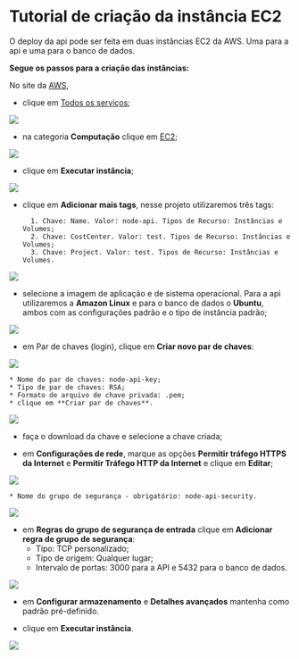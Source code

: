 
# Tutorial de criação da instância EC2

O deploy da api pode ser feita em duas instâncias EC2 da AWS. Uma para a api e uma para o banco de dados.

**Segue os passos para a criação das instâncias:**

No site da [AWS](console.aws.amazon.com/console), 
* clique em [Todos os serviços](console.aws.amazon.com/console/services);

![](https://github.com/rafael-arashiro/ANOUT_OUT24_D03_AWS/blob/main/ec2_images/1awstodososservicos.png)

* na categoria **Computação** clique em [EC2](console.aws.amazon.com/ec2);

![](https://github.com/rafael-arashiro/ANOUT_OUT24_D03_AWS/blob/main/ec2_images/2awsecs.png)

* clique em **Executar instância**;

![](https://github.com/rafael-arashiro/ANOUT_OUT24_D03_AWS/blob/main/ec2_images/3awsexecutarinstancia.png)

* clique em **Adicionar mais tags**, nesse projeto utilizaremos três tags:
        
        1. Chave: Name. Valor: node-api. Tipos de Recurso: Instâncias e Volumes;
        2. Chave: CostCenter. Valor: test. Tipos de Recurso: Instâncias e Volumes;
        3. Chave: Project. Valor: test. Tipos de Recurso: Instâncias e Volumes.

![](https://github.com/rafael-arashiro/ANOUT_OUT24_D03_AWS/blob/main/ec2_images/4awstags.png)

* selecione a imagem de aplicação e de sistema operacional. Para a api utilizaremos a **Amazon Linux** e para o banco de dados o **Ubuntu**, ambos com as configurações padrão e o tipo de instância padrão;

![](https://github.com/rafael-arashiro/ANOUT_OUT24_D03_AWS/blob/main/ec2_images/5awsimagens.png)

* em Par de chaves (login), clique em **Criar novo par de chaves**:

![](https://github.com/rafael-arashiro/ANOUT_OUT24_D03_AWS/blob/main/ec2_images/6awspardechaves.png)

    * Nome do par de chaves: node-api-key;
    * Tipo de par de chaves: RSA;
    * Formato de arquivo de chave privada: .pem;
    * clique em **Criar par de chaves**.

![](https://github.com/rafael-arashiro/ANOUT_OUT24_D03_AWS/blob/main/ec2_images/7awsapikey.png)

* faça o download da chave e selecione a chave criada;

* em **Configurações de rede**, marque as opções **Permitir tráfego HTTPS da Internet** e **Permitir Tráfego HTTP da Internet** e clique em **Editar**;

![](https://github.com/rafael-arashiro/ANOUT_OUT24_D03_AWS/blob/main/ec2_images/8awsseguranca.png)

    * Nome do grupo de segurança - obrigatório: node-api-security.

![](https://github.com/rafael-arashiro/ANOUT_OUT24_D03_AWS/blob/main/ec2_images/9awsseguranca2.png)

* em **Regras do grupo de segurança de entrada** clique em **Adicionar regra de grupo de segurança**:
    * Tipo: TCP personalizado;
    * Tipo de origem: Qualquer lugar;
    * Intervalo de portas: 3000 para a API e 5432 para o banco de dados.

![](https://github.com/rafael-arashiro/ANOUT_OUT24_D03_AWS/blob/main/ec2_images/9awsseguranca5.png)

* em **Configurar armazenamento** e **Detalhes avançados** mantenha como padrão pré-definido.

* clique em **Executar instância**.

![](https://github.com/rafael-arashiro/ANOUT_OUT24_D03_AWS/blob/main/ec2_images/10awsexecutar.png)